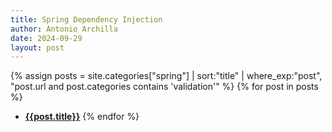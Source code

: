 ```yaml
---
title: Spring Dependency Injection
author: Antonio Archilla
date: 2024-09-29
layout: post
---
```


{% assign posts = site.categories["spring"] | sort:"title" | where_exp:"post", "post.url and post.categories contains 'validation'" %}
{% for post in posts %}
- [**{{post.title}}**]({{post.url}})
{% endfor %}
  